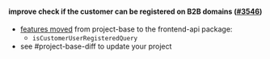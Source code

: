 #### improve check if the customer can be registered on B2B domains ([#3546](https://github.com/shopsys/shopsys/pull/3546))

- [features moved](#movement-of-features-from-project-base-to-packages) from project-base to the frontend-api package:
    - `isCustomerUserRegisteredQuery`
- see #project-base-diff to update your project
